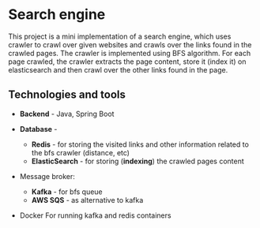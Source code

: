 # Search engine

This project is a mini implementation of a search engine, which uses crawler to crawl over given websites
and crawls over the links found in the crawled pages.
The crawler is implemented using BFS algorithm.
For each page crawled, the crawler extracts the page content, store it (index it) on elasticsearch and
then crawl over the other links found in the page.

## Technologies and tools
* **Backend** - Java, Spring Boot
* **Database** - 
  * **Redis** - for storing the visited links and other information related to the bfs crawler (distance, etc)
  * **ElasticSearch** - for storing (**indexing**) the crawled pages content
    
* Message broker:
    * **Kafka** - for bfs queue
    * **AWS SQS** - as alternative to kafka
    
* Docker
  For running kafka and redis containers
  


